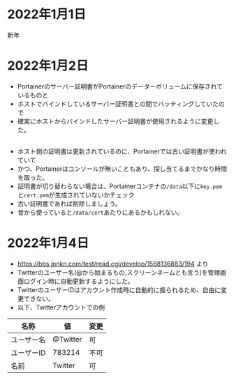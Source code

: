# 2022年1月1日

新年

# 2022年1月2日

- Portainerのサーバー証明書がPortainerのデーターボリュームに保存されているものと
- ホストでバインドしているサーバー証明書との間でバッティングしていたので
- 確実にホストからバインドしたサーバー証明書が使用されるように変更した。

## 

- ホスト側の証明書は更新されているのに、Portainerでは古い証明書が使われていて
- かつ、Portainerはコンソールが無いこともあり、探し当てるまでかなり時間を取った。
- 証明書が切り替わらない場合は、Portainerコンテナの`/data`以下に`key.pem`と`cert.pem`が生成されていないかチェック
- 古い証明書であれば削除しましょう。
- 昔から使っていると`/data/cert`あたりにあるかもしれない。

# 2022年1月4日

- https://bbs.jpnkn.com/test/read.cgi/develop/1568136883/194 より
- Twitterのユーザー名(@から始まるもの,スクリーンネームとも言う)を管理画面ログイン時に自動更新するようにした。
- TwitterのユーザーIDはアカウント作成時に自動的に振られるため、自由に変更できない。
- 以下、Twitterアカウントでの例

|名称|値|変更|
|---|---|---|
|ユーザー名|@Twitter|可|
|ユーザーID|783214|不可|
|名前|Twitter|可|
